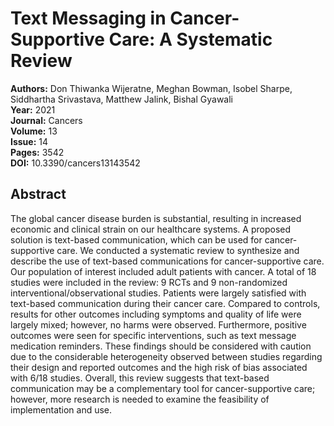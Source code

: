 # Text Messaging in Cancer-Supportive Care: A Systematic Review

**Authors:** Don Thiwanka Wijeratne, Meghan Bowman, Isobel Sharpe, Siddhartha Srivastava, Matthew Jalink, Bishal Gyawali  
**Year:** 2021  
**Journal:** Cancers  
**Volume:** 13  
**Issue:** 14  
**Pages:** 3542  
**DOI:** 10.3390/cancers13143542  

## Abstract
The global cancer disease burden is substantial, resulting in increased economic and clinical strain on our healthcare systems. A proposed solution is text-based communication, which can be used for cancer-supportive care. We conducted a systematic review to synthesize and describe the use of text-based communications for cancer-supportive care. Our population of interest included adult patients with cancer. A total of 18 studies were included in the review: 9 RCTs and 9 non-randomized interventional/observational studies. Patients were largely satisfied with text-based communication during their cancer care. Compared to controls, results for other outcomes including symptoms and quality of life were largely mixed; however, no harms were observed. Furthermore, positive outcomes were seen for specific interventions, such as text message medication reminders. These findings should be considered with caution due to the considerable heterogeneity observed between studies regarding their design and reported outcomes and the high risk of bias associated with 6/18 studies. Overall, this review suggests that text-based communication may be a complementary tool for cancer-supportive care; however, more research is needed to examine the feasibility of implementation and use.

